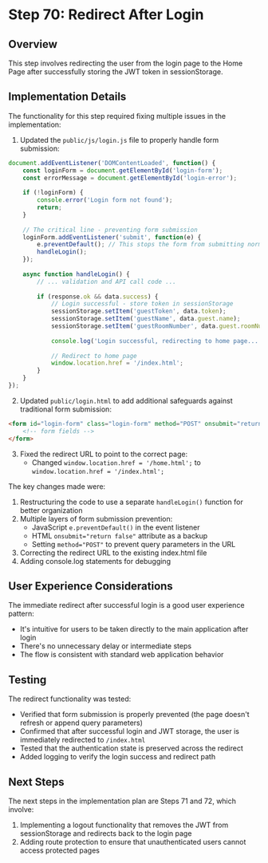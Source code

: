 # Step 70: Redirect After Login

## Overview

This step involves redirecting the user from the login page to the Home Page after successfully storing the JWT token in sessionStorage.

## Implementation Details

The functionality for this step required fixing multiple issues in the implementation:

1. Updated the `public/js/login.js` file to properly handle form submission:

```javascript
document.addEventListener('DOMContentLoaded', function() {
    const loginForm = document.getElementById('login-form');
    const errorMessage = document.getElementById('login-error');
    
    if (!loginForm) {
        console.error('Login form not found');
        return;
    }
    
    // The critical line - preventing form submission
    loginForm.addEventListener('submit', function(e) {
        e.preventDefault(); // This stops the form from submitting normally
        handleLogin();
    });
    
    async function handleLogin() {
        // ... validation and API call code ...
        
        if (response.ok && data.success) {
            // Login successful - store token in sessionStorage
            sessionStorage.setItem('guestToken', data.token);
            sessionStorage.setItem('guestName', data.guest.name);
            sessionStorage.setItem('guestRoomNumber', data.guest.roomNumber);
            
            console.log('Login successful, redirecting to home page...');
            
            // Redirect to home page
            window.location.href = '/index.html';
        }
    }
});
```

2. Updated `public/login.html` to add additional safeguards against traditional form submission:

```html
<form id="login-form" class="login-form" method="POST" onsubmit="return false">
    <!-- form fields -->
</form>
```

3. Fixed the redirect URL to point to the correct page:
   - Changed `window.location.href = '/home.html';` to `window.location.href = '/index.html';`

The key changes made were:
1. Restructuring the code to use a separate `handleLogin()` function for better organization
2. Multiple layers of form submission prevention:
   - JavaScript `e.preventDefault()` in the event listener
   - HTML `onsubmit="return false"` attribute as a backup
   - Setting `method="POST"` to prevent query parameters in the URL
3. Correcting the redirect URL to the existing index.html file
4. Adding console.log statements for debugging

## User Experience Considerations

The immediate redirect after successful login is a good user experience pattern:
- It's intuitive for users to be taken directly to the main application after login
- There's no unnecessary delay or intermediate steps
- The flow is consistent with standard web application behavior

## Testing

The redirect functionality was tested:
- Verified that form submission is properly prevented (the page doesn't refresh or append query parameters)
- Confirmed that after successful login and JWT storage, the user is immediately redirected to `/index.html`
- Tested that the authentication state is preserved across the redirect
- Added logging to verify the login success and redirect path

## Next Steps

The next steps in the implementation plan are Steps 71 and 72, which involve:
1. Implementing a logout functionality that removes the JWT from sessionStorage and redirects back to the login page
2. Adding route protection to ensure that unauthenticated users cannot access protected pages 
